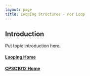 ```yaml
---
layout: page
title: Looping Structures - For Loop
---
```


## Introduction
Put topic introduction here.

#### [Looping Home](index.md)
#### [CPSC1012 Home](../)